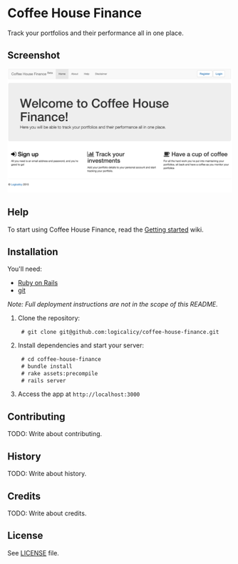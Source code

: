 # Coffee House Finance

Track your portfolios and their performance all in one place.

## Screenshot

![alt tag](https://raw.githubusercontent.com/logicalicy/coffee-house-finance/master/Screenshot.png)

## Help

To start using Coffee House Finance, read the [Getting started](https://github.com/logicalicy/coffee-house-finance/wiki/Getting-started) wiki.

## Installation

You'll need:
- [Ruby on Rails](http://guides.rubyonrails.org/getting_started.html)
- [git](http://git-scm.com/)

_Note: Full deployment instructions are not in the scope of this README._

1. Clone the repository:

        # git clone git@github.com:logicalicy/coffee-house-finance.git

2. Install dependencies and start your server:

        # cd coffee-house-finance
        # bundle install
        # rake assets:precompile
        # rails server

4. Access the app at `http://localhost:3000`

## Contributing

TODO: Write about contributing.

## History

TODO: Write about history.

## Credits

TODO: Write about credits.

## License

See [LICENSE](LICENSE) file.
